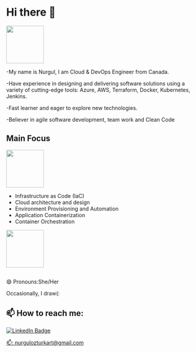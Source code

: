 # Hi there 👋

<div id="header" align="left">
  <img src="https://media.giphy.com/media/PCOoQbrTHg4IKQo3tH/giphy.gif" width="100"/>
</div>

-My name is Nurgul, I am Cloud & DevOps Engineer from Canada.

-Have experience in designing and delivering software solutions using a variety of cutting-edge tools: Azure, AWS, Terraform, Docker, Kubernetes, Jenkins.

-Fast learner and eager to explore new technologies.

-Believer in agile software development, team work and Clean Code


 ## Main Focus 
 
 <div align="left">
  <img src="https://media.giphy.com/media/1p4FBifKiROmgzlbHl/giphy.gif" width="100"/>
</div>

* Infrastructure as Code (IaC)
* Cloud architecture and design
* Environment Provisioning and Automation
* Application Containerization 
* Container Orchestration 



<div align="left">
  <img src="https://media.giphy.com/media/1p4FBifKiROmgzlbHl/giphy.gif" width="100"/>
</div>



##
😄 Pronouns:She/Her

Occasionally, I draw(:


## 📫 How to reach me:


<div id="badges">
  <a href="https://www.linkedin.com/in/nurgul-ozturk-0ab960129/">
    <img src="https://img.shields.io/badge/LinkedIn-blue?style=for-the-badge&logo=linkedin&logoColor=white" alt="LinkedIn Badge"/>  

📫: nurgulozturkart@gmail.com




